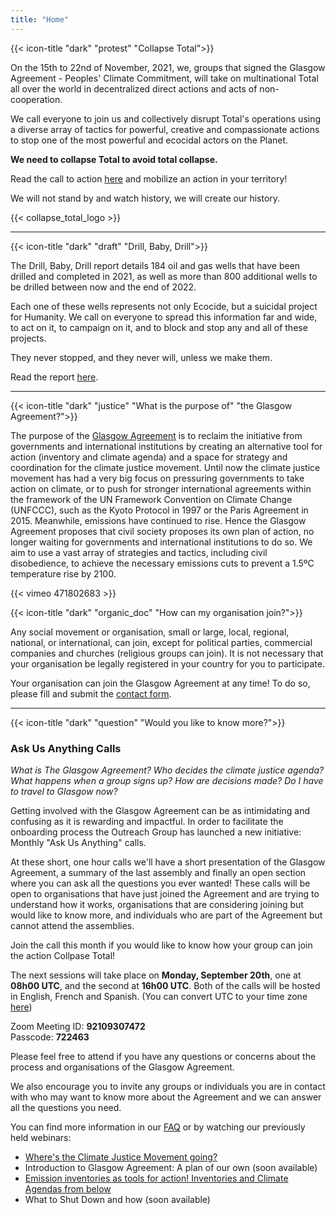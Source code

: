 ```yaml
---
title: "Home"
---
```


{{< icon-title "dark" "protest" "Collapse Total">}}

On the 15th to 22nd of November, 2021, we, groups that signed the Glasgow Agreement - Peoples' Climate Commitment, will take on multinational Total all over the world in decentralized direct actions and acts of non-cooperation.  

We call everyone to join us and collectively disrupt Total's operations using a diverse array of tactics for powerful, creative and compassionate actions to stop one of the most powerful and ecocidal actors on the Planet.  

**We need to collapse Total to avoid total collapse.**  

Read the call to action [here](collapse_total_call_to_action) and mobilize an action in your territory!

We will not stand by and watch history, we will create our history.  

{{< collapse_total_logo >}}

---

{{< icon-title "dark" "draft" "Drill, Baby, Drill">}}

The Drill, Baby, Drill report details 184 oil and gas wells that have been drilled and completed in 2021, as well as more than 800 additional wells to be drilled between now and the end of 2022.

Each one of these wells represents not only Ecocide, but a suicidal project for Humanity. We call on everyone to spread this information far and wide, to act on it, to campaign on it, and to block and stop any and all of these projects.

They never stopped, and they never will, unless we make them.

Read the report [here](./drillbabydrill).

---

{{< icon-title "dark" "justice" "What is the purpose of" "the Glasgow Agreement?">}}

The purpose of the [Glasgow Agreement](./agreement) is to reclaim the initiative from governments and international institutions by creating an alternative tool for action (inventory and climate agenda) and a space for strategy and coordination for the climate justice movement. Until now the climate justice movement has had a very big focus on pressuring governments to take action on climate, or to push for stronger international agreements within the framework of the UN Framework Convention on Climate Change (UNFCCC), such as the Kyoto Protocol in 1997 or the Paris Agreement in 2015. Meanwhile, emissions have continued to rise. Hence the Glasgow Agreement proposes that civil society proposes its own plan of action, no longer waiting for governments and international institutions to do so. We aim to use a vast array of strategies and tactics, including civil disobedience, to achieve the necessary emissions cuts to prevent a 1.5ºC temperature rise by 2100.  

{{< vimeo 471802683 >}}

{{< icon-title "dark" "organic_doc" "How can my organisation join?">}}

Any social movement or organisation, small or large, local, regional, national, or international, can join, except for political parties, commercial companies and churches (religious groups can join). It is not necessary that your organisation be legally registered in your country for you to participate.  

Your organisation can join the Glasgow Agreement at any time! To do so, please fill and submit the [contact form](./contact).  

---

{{< icon-title "dark" "question" "Would you like to know more?">}}

### Ask Us Anything Calls

*What is The Glasgow Agreement? Who decides the climate justice agenda? What happens when a group signs up? How are decisions made? Do I have to travel to Glasgow now?*  

Getting involved with the Glasgow Agreement can be as intimidating and confusing as it is rewarding and impactful. In order to facilitate the onboarding process the Outreach Group has launched a new initiative: Monthly "Ask Us Anything" calls.  

At these short, one hour calls we'll have a short presentation of the Glasgow Agreement, a summary of the last assembly and finally an open section where you can ask all the questions you ever wanted! These calls will be open to organisations that have just joined the Agreement and are trying to understand how it works, organisations that are considering joining but would like to know more, and individuals who are part of the Agreement but cannot attend the assemblies.  

Join the call this month if you would like to know how your group can join the action Collpase Total!  

The next sessions will take place on **Monday, September 20th**, one at **08h00 UTC**, and the second at **16h00 UTC**.  Both of the calls will be hosted in English, French and Spanish. (You can convert UTC to your time zone [here](https://www.worldtimebuddy.com/))

Zoom Meeting ID: **92109307472**  
Passcode: **722463**  

Please feel free to attend if you have any questions or concerns about the process and organisations of the Glasgow Agreement.  

We also encourage you to invite any groups or individuals you are in contact with who may want to know more about the Agreement and we can answer all the questions you need.  

You can find more information in our [FAQ](./faq) or by watching our previously held webinars:
- [Where's the Climate Justice Movement going?](https://www.facebook.com/peoplesclimatecommitment/videos/2653423964896375/)
- Introduction to Glasgow Agreement: A plan of our own (soon available)
- [Emission inventories as tools for action! Inventories and Climate Agendas from below](https://www.facebook.com/peoplesclimatecommitment/videos/358312655441148/)
- What to Shut Down and how (soon available)